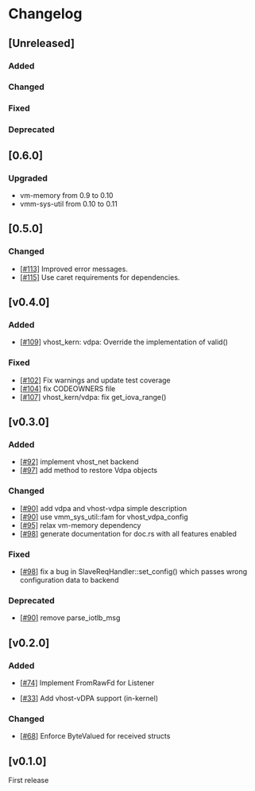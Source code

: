 # Changelog
## [Unreleased]

### Added

### Changed

### Fixed

### Deprecated

## [0.6.0]

### Upgraded
- vm-memory from 0.9 to 0.10
- vmm-sys-util from 0.10 to 0.11

## [0.5.0]

### Changed
- [[#113]](https://github.com/rust-vmm/vhost/pull/113) Improved error messages.
- [[#115]](https://github.com/rust-vmm/vhost/pull/115) Use caret requirements for dependencies.

## [v0.4.0]

### Added
- [[#109]](https://github.com/rust-vmm/vhost/pull/109) vhost_kern: vdpa: Override the implementation of valid()

### Fixed
- [[#102]](https://github.com/rust-vmm/vhost/pull/102) Fix warnings and update test coverage
- [[#104]](https://github.com/rust-vmm/vhost/pull/104) fix CODEOWNERS file
- [[#107]](https://github.com/rust-vmm/vhost/pull/107) vhost_kern/vdpa: fix get_iova_range()

## [v0.3.0]

### Added
- [[#92]](https://github.com/rust-vmm/vhost/pull/92) implement vhost_net backend
- [[#97]](https://github.com/rust-vmm/vhost/pull/97) add method to restore Vdpa objects

### Changed
- [[#90]](https://github.com/rust-vmm/vhost/pull/90) add vdpa and vhost-vdpa simple description
- [[#90]](https://github.com/rust-vmm/vhost/pull/90) use vmm_sys_util::fam for vhost_vdpa_config
- [[#95]](https://github.com/rust-vmm/vhost/pull/95) relax vm-memory dependency
- [[#98]](https://github.com/rust-vmm/vhost/pull/98) generate documentation for doc.rs with all features enabled

### Fixed
- [[#98]](https://github.com/rust-vmm/vhost/pull/98) fix a bug in SlaveReqHandler::set_config() which passes wrong configuration data to backend

### Deprecated
- [[#90]](https://github.com/rust-vmm/vhost/pull/90) remove parse_iotlb_msg

## [v0.2.0]

### Added

- [[#74]](https://github.com/rust-vmm/vhost/pull/74) Implement FromRawFd for Listener

- [[#33]](https://github.com/rust-vmm/vhost/pull/33) Add vhost-vDPA support (in-kernel)

### Changed

- [[#68]](https://github.com/rust-vmm/vhost/pull/68) Enforce ByteValued for received structs

## [v0.1.0]

First release
